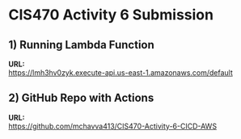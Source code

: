 # CIS470 Activity 6 Submission

## 1) Running Lambda Function
**URL:**  
https://lmh3hv0zyk.execute-api.us-east-1.amazonaws.com/default

## 2) GitHub Repo with Actions
**URL:**  
https://github.com/mchavva413/CIS470-Activity-6-CICD-AWS

